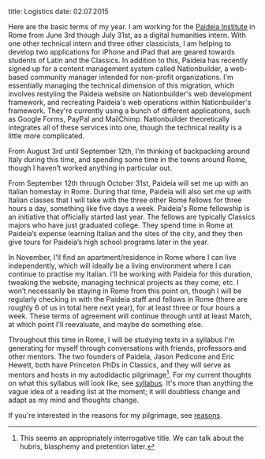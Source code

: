 title: Logistics
date: 02.07.2015

Here are the basic terms of my year. I am working for the [Paideia Institute](https://www.paideiainstitute.org) in Rome from June 3rd though July 31st, as a digital humanities intern. With one other technical intern and three other classicists, I am helping to develop two applications for iPhone and iPad that are geared towards students of Latin and the Classics. In addition to this, Paideia has recently signed up for a content management system called Nationbuilder, a web-based community manager intended for non-profit organizations. I'm essentially managing the technical dimension of this migration, which involves restyling the Paideia website on Nationbuilder's web development framework, and recreating Paideia's web operations within Nationbuilder's framework. They're currently using a bunch of different applications, such as Google Forms, PayPal and MailChimp. Nationbuilder theoretically integrates all of these services into one, though the technical reality is a little more complicated.

From August 3rd until September 12th, I’m thinking of backpacking around Italy during this time, and spending some time in the towns around Rome, though I haven’t worked anything in particular out.

From September 12th through October 31st, Paideia will set me up with an Italian homestay in Rome. During that time, Paideia will also set me up with Italian classes that I will take with the three other Rome fellows for three hours a day, something like five days a week. Paideia's Rome fellowship is an initiative that officially started last year. The fellows  are typically Classics majors who have just graduated college. They spend time in Rome at Paideia’s expense learning Italian and the sites of the city, and they then give tours for Paideia’s high school programs later in the year.

In November, I'll find an apartment/residence in Rome where I can live independently, which will ideally be a living environment where I can continue to practise my Italian. I'll be working with Paideia for this duration, tweaking the website, managing technical projects as they come, etc. I won’t necessarily be staying in Rome from this point on, though I will be regularly checking in with the Paideia staff and fellows in Rome (there are roughly 6 of us in total here next year), for at least three or four hours a week. These terms of agreement will continue through until at least March, at which point I'll reevaluate, and maybe do something else.

Throughout this time in Rome, I will be studying texts in a syllabus I'm generating for myself through conversations with friends, professors and other mentors. The two founders of Paideia, Jason Pedicone and Eric Hewett, both have Princeton PhDs in Classics, and they will serve as mentors and hosts in my autodidactic pilgrimage[^1]. For my current thoughts on what this syllabus will look like, see [syllabus](/blog/syllabus). It's more than anything the vague idea of a reading list at the moment; it will doubtless change and adapt as my mind and thoughts change.

If you're interested in the reasons for my pilgrimage, see [reasons](/blog/reasons).

[^1]: This seems an appropriately interrogative title. We can talk about the hubris, blasphemy and pretention later.
